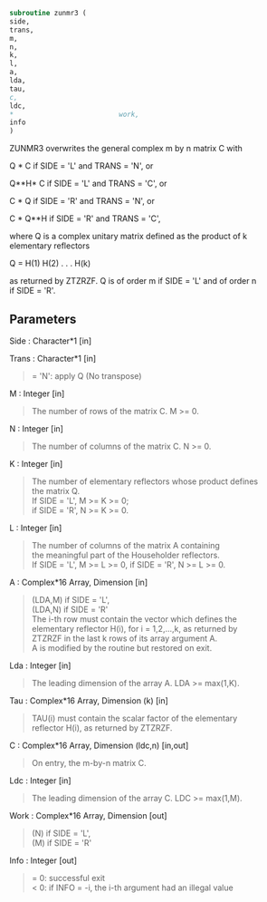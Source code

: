 ```fortran  
subroutine zunmr3 (  
side,  
trans,  
m,  
n,  
k,  
l,  
a,  
lda,  
tau,  
c,  
ldc,  
*                          work,  
info  
)  
```  
  
ZUNMR3 overwrites the general complex m by n matrix C with  
  
Q * C  if SIDE = 'L' and TRANS = 'N', or  
  
Q**H* C  if SIDE = 'L' and TRANS = 'C', or  
  
C * Q  if SIDE = 'R' and TRANS = 'N', or  
  
C * Q**H if SIDE = 'R' and TRANS = 'C',  
  
where Q is a complex unitary matrix defined as the product of k  
elementary reflectors  
  
Q = H(1) H(2) . . . H(k)  
  
as returned by ZTZRZF. Q is of order m if SIDE = 'L' and of order n  
if SIDE = 'R'.  
  
## Parameters  
Side : Character*1 [in]  
  
Trans : Character*1 [in]  
> = 'N': apply Q  (No transpose)  
  
M : Integer [in]  
> The number of rows of the matrix C. M >= 0.  
  
N : Integer [in]  
> The number of columns of the matrix C. N >= 0.  
  
K : Integer [in]  
> The number of elementary reflectors whose product defines  
> the matrix Q.  
> If SIDE = 'L', M >= K >= 0;  
> if SIDE = 'R', N >= K >= 0.  
  
L : Integer [in]  
> The number of columns of the matrix A containing  
> the meaningful part of the Householder reflectors.  
> If SIDE = 'L', M >= L >= 0, if SIDE = 'R', N >= L >= 0.  
  
A : Complex*16 Array, Dimension [in]  
> (LDA,M) if SIDE = 'L',  
> (LDA,N) if SIDE = 'R'  
> The i-th row must contain the vector which defines the  
> elementary reflector H(i), for i = 1,2,...,k, as returned by  
> ZTZRZF in the last k rows of its array argument A.  
> A is modified by the routine but restored on exit.  
  
Lda : Integer [in]  
> The leading dimension of the array A. LDA >= max(1,K).  
  
Tau : Complex*16 Array, Dimension (k) [in]  
> TAU(i) must contain the scalar factor of the elementary  
> reflector H(i), as returned by ZTZRZF.  
  
C : Complex*16 Array, Dimension (ldc,n) [in,out]  
> On entry, the m-by-n matrix C.  
  
Ldc : Integer [in]  
> The leading dimension of the array C. LDC >= max(1,M).  
  
Work : Complex*16 Array, Dimension [out]  
> (N) if SIDE = 'L',  
> (M) if SIDE = 'R'  
  
Info : Integer [out]  
> = 0: successful exit  
> < 0: if INFO = -i, the i-th argument had an illegal value  
  
